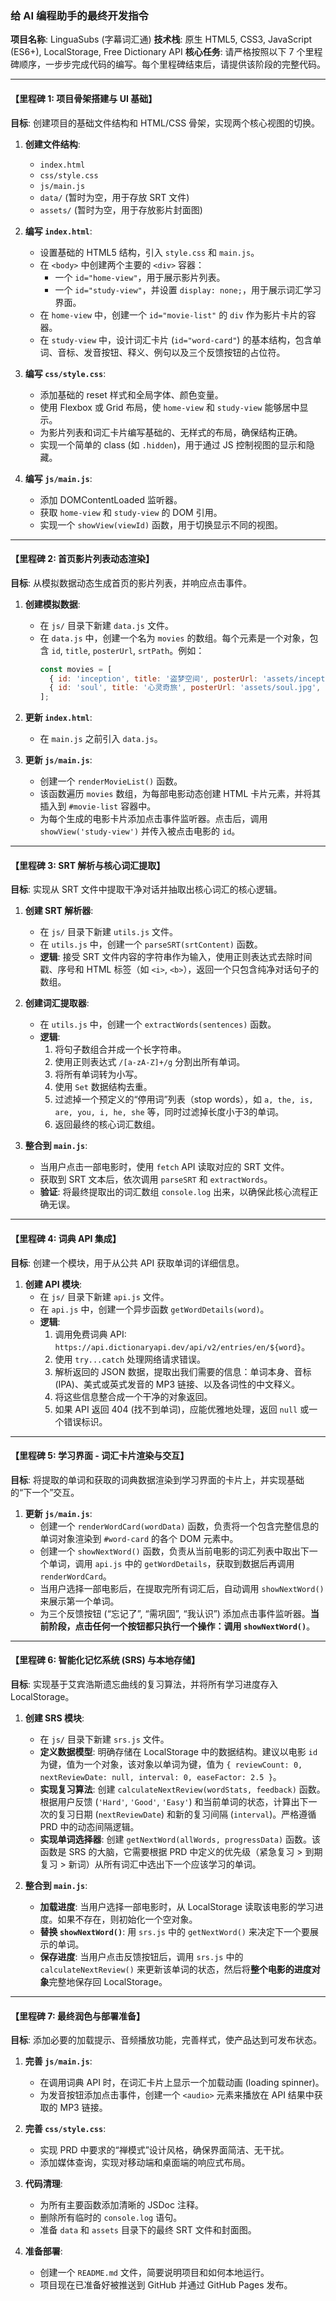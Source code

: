 ### **给 AI 编程助手的最终开发指令**

**项目名称**: LinguaSubs (字幕词汇通)
**技术栈**: 原生 HTML5, CSS3, JavaScript (ES6+), LocalStorage, Free Dictionary API
**核心任务**: 请严格按照以下 7 个里程碑顺序，一步步完成代码的编写。每个里程碑结束后，请提供该阶段的完整代码。

-----

#### **【里程碑 1: 项目骨架搭建与 UI 基础】**

**目标**: 创建项目的基础文件结构和 HTML/CSS 骨架，实现两个核心视图的切换。

1.  **创建文件结构**:

      * `index.html`
      * `css/style.css`
      * `js/main.js`
      * `data/` (暂时为空，用于存放 SRT 文件)
      * `assets/` (暂时为空，用于存放影片封面图)

2.  **编写 `index.html`**:

      * 设置基础的 HTML5 结构，引入 `style.css` 和 `main.js`。
      * 在 `<body>` 中创建两个主要的 `<div>` 容器：
          * 一个 `id="home-view"`，用于展示影片列表。
          * 一个 `id="study-view"`，并设置 `display: none;`，用于展示词汇学习界面。
      * 在 `home-view` 中，创建一个 `id="movie-list"` 的 `div` 作为影片卡片的容器。
      * 在 `study-view` 中，设计词汇卡片 (`id="word-card"`) 的基本结构，包含单词、音标、发音按钮、释义、例句以及三个反馈按钮的占位符。

3.  **编写 `css/style.css`**:

      * 添加基础的 reset 样式和全局字体、颜色变量。
      * 使用 Flexbox 或 Grid 布局，使 `home-view` 和 `study-view` 能够居中显示。
      * 为影片列表和词汇卡片编写基础的、无样式的布局，确保结构正确。
      * 实现一个简单的 class (如 `.hidden`)，用于通过 JS 控制视图的显示和隐藏。

4.  **编写 `js/main.js`**:

      * 添加 DOMContentLoaded 监听器。
      * 获取 `home-view` 和 `study-view` 的 DOM 引用。
      * 实现一个 `showView(viewId)` 函数，用于切换显示不同的视图。

-----

#### **【里程碑 2: 首页影片列表动态渲染】**

**目标**: 从模拟数据动态生成首页的影片列表，并响应点击事件。

1.  **创建模拟数据**:

      * 在 `js/` 目录下新建 `data.js` 文件。
      * 在 `data.js` 中，创建一个名为 `movies` 的数组。每个元素是一个对象，包含 `id`, `title`, `posterUrl`, `srtPath`。例如：
        ```javascript
        const movies = [
          { id: 'inception', title: '盗梦空间', posterUrl: 'assets/inception.jpg', srtPath: 'data/inception.srt' },
          { id: 'soul', title: '心灵奇旅', posterUrl: 'assets/soul.jpg', srtPath: 'data/soul.srt' }
        ];
        ```

2.  **更新 `index.html`**:

      * 在 `main.js` 之前引入 `data.js`。

3.  **更新 `js/main.js`**:

      * 创建一个 `renderMovieList()` 函数。
      * 该函数遍历 `movies` 数组，为每部电影动态创建 HTML 卡片元素，并将其插入到 `#movie-list` 容器中。
      * 为每个生成的电影卡片添加点击事件监听器。点击后，调用 `showView('study-view')` 并传入被点击电影的 `id`。

-----

#### **【里程碑 3: SRT 解析与核心词汇提取】**

**目标**: 实现从 SRT 文件中提取干净对话并抽取出核心词汇的核心逻辑。

1.  **创建 SRT 解析器**:

      * 在 `js/` 目录下新建 `utils.js` 文件。
      * 在 `utils.js` 中，创建一个 `parseSRT(srtContent)` 函数。
      * **逻辑**: 接受 SRT 文件内容的字符串作为输入，使用正则表达式去除时间戳、序号和 HTML 标签（如 `<i>`, `<b>`），返回一个只包含纯净对话句子的数组。

2.  **创建词汇提取器**:

      * 在 `utils.js` 中，创建一个 `extractWords(sentences)` 函数。
      * **逻辑**:
        1.  将句子数组合并成一个长字符串。
        2.  使用正则表达式 `/[a-zA-Z]+/g` 分割出所有单词。
        3.  将所有单词转为小写。
        4.  使用 `Set` 数据结构去重。
        5.  过滤掉一个预定义的“停用词”列表（stop words），如 `a, the, is, are, you, i, he, she` 等，同时过滤掉长度小于3的单词。
        6.  返回最终的核心词汇数组。

3.  **整合到 `main.js`**:

      * 当用户点击一部电影时，使用 `fetch` API 读取对应的 SRT 文件。
      * 获取到 SRT 文本后，依次调用 `parseSRT` 和 `extractWords`。
      * **验证**: 将最终提取出的词汇数组 `console.log` 出来，以确保此核心流程正确无误。

-----

#### **【里程碑 4: 词典 API 集成】**

**目标**: 创建一个模块，用于从公共 API 获取单词的详细信息。

1.  **创建 API 模块**:
      * 在 `js/` 目录下新建 `api.js` 文件。
      * 在 `api.js` 中，创建一个异步函数 `getWordDetails(word)`。
      * **逻辑**:
        1.  调用免费词典 API: `https://api.dictionaryapi.dev/api/v2/entries/en/${word}`。
        2.  使用 `try...catch` 处理网络请求错误。
        3.  解析返回的 JSON 数据，提取出我们需要的信息：单词本身、音标 (IPA)、美式或英式发音的 MP3 链接、以及各词性的中文释义。
        4.  将这些信息整合成一个干净的对象返回。
        5.  如果 API 返回 404 (找不到单词)，应能优雅地处理，返回 `null` 或一个错误标识。

-----

#### **【里程碑 5: 学习界面 - 词汇卡片渲染与交互】**

**目标**: 将提取的单词和获取的词典数据渲染到学习界面的卡片上，并实现基础的“下一个”交互。

1.  **更新 `js/main.js`**:
      * 创建一个 `renderWordCard(wordData)` 函数，负责将一个包含完整信息的单词对象渲染到 `#word-card` 的各个 DOM 元素中。
      * 创建一个 `showNextWord()` 函数，负责从当前电影的词汇列表中取出下一个单词，调用 `api.js` 中的 `getWordDetails`，获取到数据后再调用 `renderWordCard`。
      * 当用户选择一部电影后，在提取完所有词汇后，自动调用 `showNextWord()` 来展示第一个单词。
      * 为三个反馈按钮 (“忘记了”, “需巩固”, “我认识”) 添加点击事件监听器。**当前阶段，点击任何一个按钮都只执行一个操作：调用 `showNextWord()`**。

-----

#### **【里程碑 6: 智能化记忆系统 (SRS) 与本地存储】**

**目标**: 实现基于艾宾浩斯遗忘曲线的复习算法，并将所有学习进度存入 LocalStorage。

1.  **创建 SRS 模块**:

      * 在 `js/` 目录下新建 `srs.js` 文件。
      * **定义数据模型**: 明确存储在 LocalStorage 中的数据结构。建议以电影 `id` 为键，值为一个对象，该对象以单词为键，值为 `{ reviewCount: 0, nextReviewDate: null, interval: 0, easeFactor: 2.5 }`。
      * **实现复习算法**: 创建 `calculateNextReview(wordStats, feedback)` 函数。根据用户反馈 (`'Hard'`, `'Good'`, `'Easy'`) 和当前单词的状态，计算出下一次的复习日期 (`nextReviewDate`) 和新的复习间隔 (`interval`)。严格遵循 PRD 中的动态间隔逻辑。
      * **实现单词选择器**: 创建 `getNextWord(allWords, progressData)` 函数。该函数是 SRS 的大脑，它需要根据 PRD 中定义的优先级（紧急复习 \> 到期复习 \> 新词）从所有词汇中选出下一个应该学习的单词。

2.  **整合到 `main.js`**:

      * **加载进度**: 当用户选择一部电影时，从 LocalStorage 读取该电影的学习进度。如果不存在，则初始化一个空对象。
      * **替换 `showNextWord()`**: 用 `srs.js` 中的 `getNextWord()` 来决定下一个要展示的单词。
      * **保存进度**: 当用户点击反馈按钮后，调用 `srs.js` 中的 `calculateNextReview()` 来更新该单词的状态，然后将**整个电影的进度对象**完整地保存回 LocalStorage。

-----

#### **【里程碑 7: 最终润色与部署准备】**

**目标**: 添加必要的加载提示、音频播放功能，完善样式，使产品达到可发布状态。

1.  **完善 `js/main.js`**:

      * 在调用词典 API 时，在词汇卡片上显示一个加载动画 (loading spinner)。
      * 为发音按钮添加点击事件，创建一个 `<audio>` 元素来播放在 API 结果中获取的 MP3 链接。

2.  **完善 `css/style.css`**:

      * 实现 PRD 中要求的“禅模式”设计风格，确保界面简洁、无干扰。
      * 添加媒体查询，实现对移动端和桌面端的响应式布局。

3.  **代码清理**:

      * 为所有主要函数添加清晰的 JSDoc 注释。
      * 删除所有临时的 `console.log` 语句。
      * 准备 `data` 和 `assets` 目录下的最终 SRT 文件和封面图。

4.  **准备部署**:

      * 创建一个 `README.md` 文件，简要说明项目和如何本地运行。
      * 项目现在已准备好被推送到 GitHub 并通过 GitHub Pages 发布。